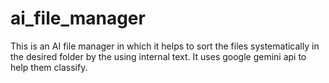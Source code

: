 # ai_file_manager

This is an AI file manager in which it helps to sort the files systematically in the desired folder by the using internal text. It uses google gemini api to help them classify.
